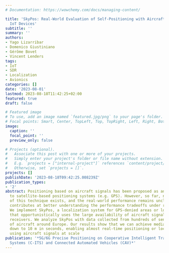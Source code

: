 ```yaml
---
# Documentation: https://wowchemy.com/docs/managing-content/

title: 'SkyPos: Real-World Evaluation of Self-Positioning with Aircraft Signals for
  IoT Devices'
subtitle: ''
summary: ''
authors:
- Yago Lizarribar
- Domenico Giustiniano
- Gérôme Bovet
- Vincent Lenders
tags:
- IoT
- SDR
- Localization
- Avionics
categories: []
date: '2023-08-01'
lastmod: 2023-08-18T11:42:25+02:00
featured: true
draft: false

# Featured image
# To use, add an image named `featured.jpg/png` to your page's folder.
# Focal points: Smart, Center, TopLeft, Top, TopRight, Left, Right, BottomLeft, Bottom, BottomRight.
image:
  caption: ''
  focal_point: ''
  preview_only: false

# Projects (optional).
#   Associate this post with one or more of your projects.
#   Simply enter your project's folder or file name without extension.
#   E.g. `projects = ["internal-project"]` references `content/project/deep-learning/index.md`.
#   Otherwise, set `projects = []`.
projects: []
publishDate: '2023-08-18T09:42:25.008239Z'
publication_types:
- '2'
abstract: Positioning based on aircraft signals has been proposed as an alternative
  to satellite-based positioning systems (e.g. GPS). However, so far, no deployment
  of this technique exists, and the real-world performance remains unclear. This paper
  contributes at better understanding the performance tradeoffs under realistic conditions.
  We implement SkyPos, a localization system for GPS-denied areas or location integrity
  that opportunistically uses the large availability of aircraft signals to self-localize
  receivers. We analyze SkyPos with data collected from hundreds of sensors and thousands
  of aircraft around Europe. Our results show that we can achieve median accuracy
  down to 10 m in seconds, enabling almost real-time positioning or location verification
  using aircraft signals at scale
publication: '*5G/6G Precise Positioning on Cooperative Intelligent Transportation
  Systems (C-ITS) and Connected Automated Vehicles (CAV)*'
---
```

